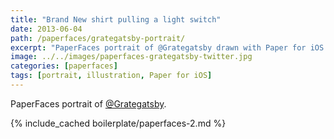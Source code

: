 ```yaml
---
title: "Brand New shirt pulling a light switch"
date: 2013-06-04
path: /paperfaces/grategatsby-portrait/
excerpt: "PaperFaces portrait of @Grategatsby drawn with Paper for iOS on an iPad."
image: ../../images/paperfaces-grategatsby-twitter.jpg
categories: [paperfaces]
tags: [portrait, illustration, Paper for iOS]
---
```


PaperFaces portrait of [@Grategatsby](https://twitter.com/Grategatsby).

{% include_cached boilerplate/paperfaces-2.md %}
